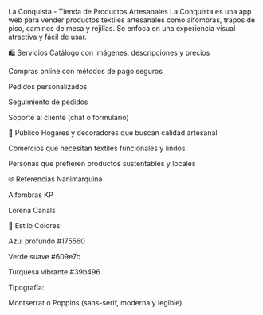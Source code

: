 La Conquista - Tienda de Productos Artesanales
La Conquista es una app web para vender productos textiles artesanales como alfombras, trapos de piso, caminos de mesa y rejillas. Se enfoca en una experiencia visual atractiva y fácil de usar.

🛍️ Servicios
Catálogo con imágenes, descripciones y precios

Compras online con métodos de pago seguros

Pedidos personalizados

Seguimiento de pedidos

Soporte al cliente (chat o formulario)

👤 Público
Hogares y decoradores que buscan calidad artesanal

Comercios que necesitan textiles funcionales y lindos

Personas que prefieren productos sustentables y locales

🌐 Referencias
Nanimarquina

Alfombras KP

Lorena Canals

🎨 Estilo
Colores:

Azul profundo #175560

Verde suave #609e7c

Turquesa vibrante #39b496

Tipografía:

Montserrat o Poppins (sans-serif, moderna y legible)
